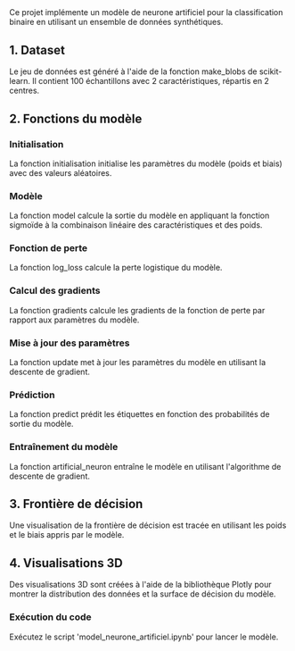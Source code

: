 ##
Ce projet implémente un modèle de neurone artificiel pour la classification binaire en utilisant un ensemble de données synthétiques.

## 1. Dataset
Le jeu de données est généré à l'aide de la fonction make_blobs de scikit-learn. Il contient 100 échantillons avec 2 caractéristiques, répartis en 2 centres.

## 2. Fonctions du modèle
### Initialisation
La fonction initialisation initialise les paramètres du modèle (poids et biais) avec des valeurs aléatoires.

### Modèle
La fonction model calcule la sortie du modèle en appliquant la fonction sigmoïde à la combinaison linéaire des caractéristiques et des poids.

### Fonction de perte
La fonction log_loss calcule la perte logistique du modèle.

### Calcul des gradients
La fonction gradients calcule les gradients de la fonction de perte par rapport aux paramètres du modèle.

### Mise à jour des paramètres
La fonction update met à jour les paramètres du modèle en utilisant la descente de gradient.

### Prédiction
La fonction predict prédit les étiquettes en fonction des probabilités de sortie du modèle.

### Entraînement du modèle
La fonction artificial_neuron entraîne le modèle en utilisant l'algorithme de descente de gradient.

## 3. Frontière de décision
Une visualisation de la frontière de décision est tracée en utilisant les poids et le biais appris par le modèle.

## 4. Visualisations 3D
Des visualisations 3D sont créées à l'aide de la bibliothèque Plotly pour montrer la distribution des données et la surface de décision du modèle.

### Exécution du code
Exécutez le script 'model_neurone_artificiel.ipynb' pour lancer le modèle.
